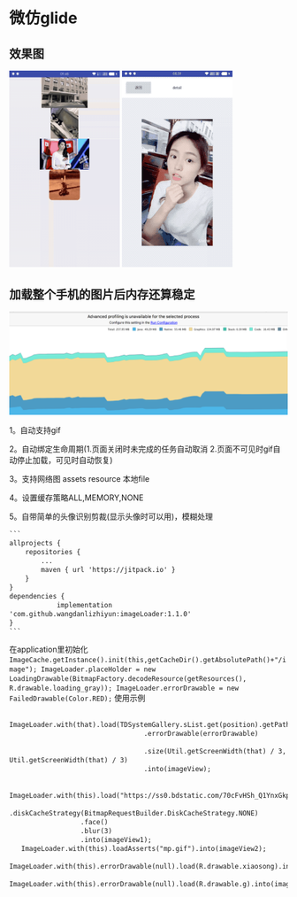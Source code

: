 # 微仿glide

## 效果图

<img src="aa.gif" width="200px"/>  <img src="bb.gif" width="200px"/>


## 加载整个手机的图片后内存还算稳定

<img src="neicun.png" width="2120px"/>

 1。自动支持gif

 2。自动绑定生命周期(1.页面关闭时未完成的任务自动取消 2.页面不可见时gif自动停止加载，可见时自动恢复)

 3。支持网络图 assets resource 本地file

 4。设置缓存策略ALL,MEMORY,NONE

 5。自带简单的头像识别剪裁(显示头像时可以用)，模糊处理




    ```
    allprojects {
		repositories {
			...
			maven { url 'https://jitpack.io' }
		}
	}
	dependencies {
    	        implementation 'com.github.wangdanlizhiyun:imageLoader:1.1.0'
    }
    ```



 在application里初始化
    ```
        ImageCache.getInstance().init(this,getCacheDir().getAbsolutePath()+"/image");
                ImageLoader.placeHolder = new LoadingDrawable(BitmapFactory.decodeResource(getResources(), R.drawable.loading_gray));
                ImageLoader.errorDrawable = new FailedDrawable(Color.RED);
    ```
  使用示例

  ```
    ImageLoader.with(that).load(TDSystemGallery.sList.get(position).getPath()).placeHolder(loadingDrawable)
                                    .errorDrawable(errorDrawable)

                                    .size(Util.getScreenWidth(that) / 3, Util.getScreenWidth(that) / 3)
                                    .into(imageView);

    ImageLoader.with(this).load("https://ss0.bdstatic.com/70cFvHSh_Q1YnxGkpoWK1HF6hhy/it/u=823222274,759908896&fm=27&gp=0.jpg")
                    .diskCacheStrategy(BitmapRequestBuilder.DiskCacheStrategy.NONE)
                    .face()
                    .blur(3)
                    .into(imageView1);
     ImageLoader.with(this).loadAsserts("mp.gif").into(imageView2);
     ImageLoader.with(this).errorDrawable(null).load(R.drawable.xiaosong).into(imageView3);
     ImageLoader.with(this).errorDrawable(null).load(R.drawable.g).into(imageView4);
  ```



